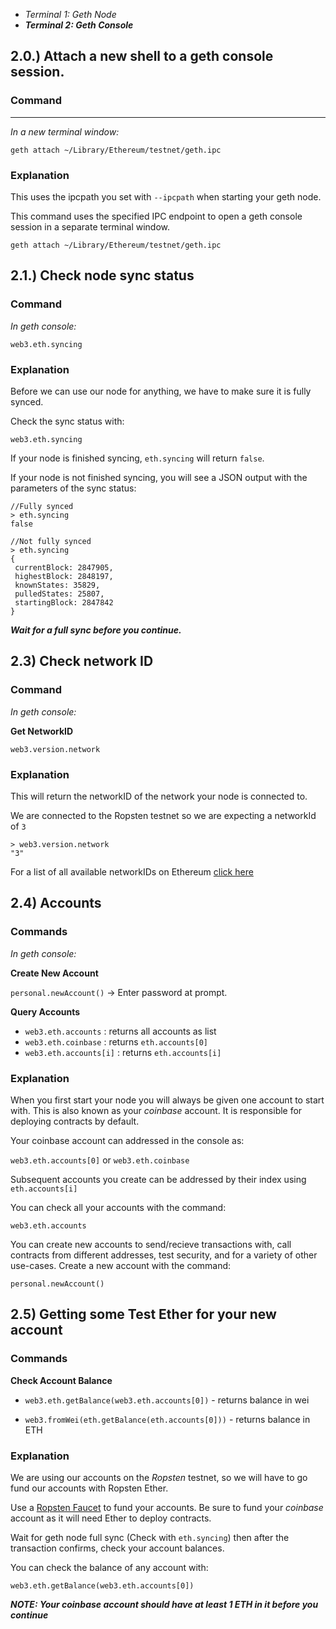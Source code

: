 - _Terminal 1: Geth Node_
- **_Terminal 2: Geth Console_**

## 2.0.) Attach a new shell to a geth console session.

### Command
***


_In a new terminal window:_

`geth attach ~/Library/Ethereum/testnet/geth.ipc`

### Explanation

This uses the ipcpath you set with `--ipcpath` when starting your geth node.

This command uses the specified IPC endpoint to open a geth console session in a separate terminal window.

`geth attach ~/Library/Ethereum/testnet/geth.ipc`


## 2.1.) Check node sync status

### Command

_In geth console:_

`web3.eth.syncing`

### Explanation

Before we can use our node for anything, we have to make sure it is fully synced.

Check the sync status with:

`web3.eth.syncing`

If your node is finished syncing, `eth.syncing` will return `false`.

If your node is not finished syncing, you will see a JSON output with the parameters of the sync status:

```
//Fully synced
> eth.syncing
false

//Not fully synced
> eth.syncing
{
 currentBlock: 2847905,
 highestBlock: 2848197,
 knownStates: 35829,
 pulledStates: 25807,
 startingBlock: 2847842
}
```
**_Wait for a full sync before you continue._**

## 2.3) Check network ID

### Command

_In geth console:_

**Get NetworkID**

`web3.version.network`

### Explanation

This will return the networkID of the network your node is connected to.

We are connected to the Ropsten testnet so we are expecting a networkId of `3`

```
> web3.version.network
"3"
```

For a list of all available networkIDs on Ethereum [click here](https://ethereum.stackexchange.com/questions/17051/how-to-select-a-network-id-or-is-there-a-list-of-network-ids)

## 2.4) Accounts

### Commands

_In geth console:_

**Create New Account**

`personal.newAccount()` -> Enter password at prompt.

**Query Accounts**
- `web3.eth.accounts` : returns all accounts as list
- `web3.eth.coinbase` : returns `eth.accounts[0]`
- `web3.eth.accounts[i]` : returns `eth.accounts[i]`

### Explanation

When you first start your node you will always be given one account to start with. This is also known as your _coinbase_ account. It is responsible for deploying contracts by default.

Your coinbase account can addressed in the console as:

`web3.eth.accounts[0]` or `web3.eth.coinbase`

Subsequent accounts you create can be addressed by their index using `eth.accounts[i]`

You can check all your accounts with the command:

`web3.eth.accounts`

You can create new accounts to send/recieve transactions with, call contracts from different addresses, test security, and for a variety of other use-cases. Create a new account with the command:

`personal.newAccount()`

## 2.5) Getting some Test Ether for your new account

### Commands

**Check Account Balance**

- `web3.eth.getBalance(web3.eth.accounts[0])` - returns balance in wei

- `web3.fromWei(eth.getBalance(eth.accounts[0]))` - returns balance in ETH

### Explanation

We are using our accounts on the _Ropsten_ testnet, so we will have to go fund our accounts with Ropsten Ether.

Use a [Ropsten Faucet](http://faucet.ropsten.be:3001/) to fund your accounts. Be sure to fund your _coinbase_ account as it will need Ether to deploy contracts.

Wait for geth node full sync (Check with `eth.syncing`) then after the transaction confirms, check your account balances.

You can check the balance of any account with:

`web3.eth.getBalance(web3.eth.accounts[0])`


**_NOTE: Your coinbase account should have at least 1 ETH in it before you continue_**
